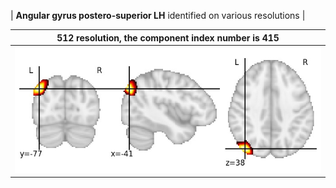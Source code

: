 


| **Angular gyrus postero-superior LH** identified on various resolutions |

| 512 resolution, the component index number is 415|  
|:---:|  
| ![Component 512](../512/final/415.jpg "From component 512: Angular gyrus postero-superior LH") |